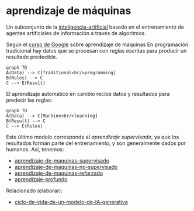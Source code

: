 # aprendizaje de máquinas

Un subconjunto de la [inteligencia-artificial](inteligencia-artificial.md) basado en el entrenamiento de agentes artificiales de información a través de algoritmos.

Según el [curso de Google](https://youtu.be/_oF7z-6QU4o?si=ycZSWo4H-Jl1GlNq) sobre aprendizaje de máquinas En programación tradicional hay datos que se procesan con reglas escritas para producir un resultado predecible.

````mermaid
graph TD
A(Data) --> C[Traditional<br/>programming]
B(Rules) --> C
C --> E(Result)
````

El aprendizaje automático en cambio recibe datos y resultados para predecir las reglas:

````mermaid
graph TD
A(Data) --> C[Machine<br/>learning]
B(Result) --> C
C --> E(Rules)
````

Este último modelo corresponde al *aprendizaje supervisado*, ya que los resultados forman parte del entrenamiento, y son generalmente dados por humanos. Así, tenemos:

* [aprendizaje-de-maquinas-supervisado](aprendizaje-de-maquinas-supervisado.md)
* [aprendizaje-de-maquinas-no-supervisado](aprendizaje-de-maquinas-no-supervisado.md)
* [aprendizaje-de-maquinas-reforzado](aprendizaje-de-maquinas-reforzado.md)
* [aprendizaje-profundo](aprendizaje-profundo.md)

Relacionado (elaborar):

* [ciclo-de-vida-de-un-modelo-de-IA-generativa](ciclo-de-vida-de-un-modelo-de-IA-generativa.md)
